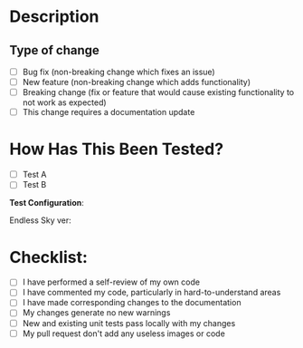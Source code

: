<!--⚠️⚠️Do not delete text that are in brackets. It's here to help you and they will disappear when you will post the issue⚠️⚠️-->

# Description

<!--Please include a summary of the change and which issue is fixed.-->
<!--Please also include relevant motivation and context. List any dependencies that are required for this change.-->
<!--If your pull request is related to an existing issue, please link it to the pull request and add it below.-->

## Type of change

<!--Please delete options that are not relevant.-->

- [ ] Bug fix (non-breaking change which fixes an issue)
- [ ] New feature (non-breaking change which adds functionality)
- [ ] Breaking change (fix or feature that would cause existing functionality to not work as expected)
- [ ] This change requires a documentation update

# How Has This Been Tested?

<!--Please describe the tests that you ran to verify your changes.-->
<!--Provide instructions so we can reproduce. Please also list any relevant details for your test configuration-->

- [ ] Test A
- [ ] Test B

**Test Configuration**:

<!--Just enter your current Endless Sky version-->
Endless Sky ver: 

# Checklist:

- [ ] I have performed a self-review of my own code
- [ ] I have commented my code, particularly in hard-to-understand areas
- [ ] I have made corresponding changes to the documentation
- [ ] My changes generate no new warnings
- [ ] New and existing unit tests pass locally with my changes
- [ ] My pull request don't add any useless images or code
